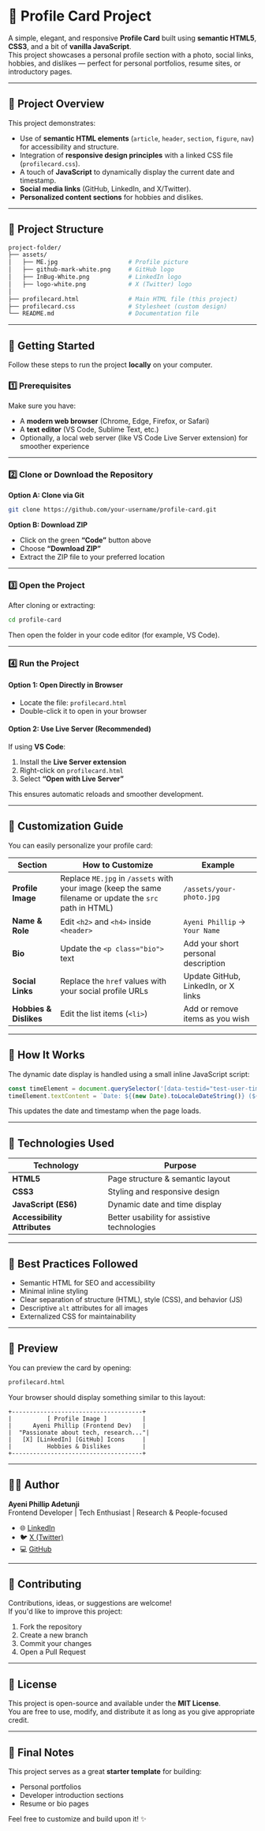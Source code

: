 # 🌟 Profile Card Project

A simple, elegant, and responsive **Profile Card** built using **semantic HTML5**, **CSS3**, and a bit of **vanilla JavaScript**.  
This project showcases a personal profile section with a photo, social links, hobbies, and dislikes — perfect for personal portfolios, resume sites, or introductory pages.

---

## 🧠 Project Overview

This project demonstrates:
- Use of **semantic HTML elements** (`article`, `header`, `section`, `figure`, `nav`) for accessibility and structure.  
- Integration of **responsive design principles** with a linked CSS file (`profilecard.css`).  
- A touch of **JavaScript** to dynamically display the current date and timestamp.  
- **Social media links** (GitHub, LinkedIn, and X/Twitter).  
- **Personalized content sections** for hobbies and dislikes.

---

## 📂 Project Structure

```bash
project-folder/
├── assets/
│   ├── ME.jpg                    # Profile picture
│   ├── github-mark-white.png     # GitHub logo
│   ├── InBug-White.png           # LinkedIn logo
│   ├── logo-white.png            # X (Twitter) logo
│
├── profilecard.html              # Main HTML file (this project)
├── profilecard.css               # Stylesheet (custom design)
└── README.md                     # Documentation file
```

---

## 🚀 Getting Started

Follow these steps to run the project **locally** on your computer.

### 1️⃣ Prerequisites
Make sure you have:
- A **modern web browser** (Chrome, Edge, Firefox, or Safari)
- A **text editor** (VS Code, Sublime Text, etc.)
- Optionally, a local web server (like VS Code Live Server extension) for smoother experience

---

### 2️⃣ Clone or Download the Repository

**Option A: Clone via Git**
```bash
git clone https://github.com/your-username/profile-card.git
```

**Option B: Download ZIP**
- Click on the green **“Code”** button above  
- Choose **“Download ZIP”**
- Extract the ZIP file to your preferred location

---

### 3️⃣ Open the Project

After cloning or extracting:

```bash
cd profile-card
```

Then open the folder in your code editor (for example, VS Code).

---

### 4️⃣ Run the Project

#### Option 1: Open Directly in Browser
- Locate the file: `profilecard.html`
- Double-click it to open in your browser

#### Option 2: Use Live Server (Recommended)
If using **VS Code**:
1. Install the **Live Server extension**
2. Right-click on `profilecard.html`
3. Select **“Open with Live Server”**

This ensures automatic reloads and smoother development.

---

## 🧩 Customization Guide

You can easily personalize your profile card:

| Section | How to Customize | Example |
|----------|------------------|----------|
| **Profile Image** | Replace `ME.jpg` in `/assets` with your image (keep the same filename or update the `src` path in HTML) | `/assets/your-photo.jpg` |
| **Name & Role** | Edit `<h2>` and `<h4>` inside `<header>` | `Ayeni Phillip` → `Your Name` |
| **Bio** | Update the `<p class="bio">` text | Add your short personal description |
| **Social Links** | Replace the `href` values with your social profile URLs | Update GitHub, LinkedIn, or X links |
| **Hobbies & Dislikes** | Edit the list items (`<li>`) | Add or remove items as you wish |

---

## 🧠 How It Works

The dynamic date display is handled using a small inline JavaScript script:
```javascript
const timeElement = document.querySelector('[data-testid="test-user-time"]');
timeElement.textContent = `Date: ${(new Date).toLocaleDateString()} (${Date.now()} ms)`;
```
This updates the date and timestamp when the page loads.

---

## 🧱 Technologies Used

| Technology | Purpose |
|-------------|----------|
| **HTML5** | Page structure & semantic layout |
| **CSS3** | Styling and responsive design |
| **JavaScript (ES6)** | Dynamic date and time display |
| **Accessibility Attributes** | Better usability for assistive technologies |

---

## 🧰 Best Practices Followed

- Semantic HTML for SEO and accessibility
- Minimal inline styling
- Clear separation of structure (HTML), style (CSS), and behavior (JS)
- Descriptive `alt` attributes for all images
- Externalized CSS for maintainability

---

## 📸 Preview

You can preview the card by opening:

```bash
profilecard.html
```

Your browser should display something similar to this layout:

```
+-------------------------------------+
|          [ Profile Image ]          |
|      Ayeni Phillip (Frontend Dev)   |
|  "Passionate about tech, research..."|
|   [X] [LinkedIn] [GitHub] Icons     |
|          Hobbies & Dislikes         |
+-------------------------------------+
```

---

## 🧑‍💻 Author

**Ayeni Phillip Adetunji**  
Frontend Developer | Tech Enthusiast | Research & People-focused  

- 🌐 [LinkedIn](https://www.linkedin.com/in/ayeni-phillip-adetunji/)  
- 🐦 [X (Twitter)](https://x.com/ayenitunji?t=Qqilk_Ky-nZSnSFM_CtqQ&s=09)  
- 💻 [GitHub](https://github.com/ASPAT1)

---

## 🤝 Contributing

Contributions, ideas, or suggestions are welcome!  
If you'd like to improve this project:
1. Fork the repository  
2. Create a new branch  
3. Commit your changes  
4. Open a Pull Request  

---

## 🪪 License

This project is open-source and available under the **MIT License**.  
You are free to use, modify, and distribute it as long as you give appropriate credit.

---

## 🏁 Final Notes

This project serves as a great **starter template** for building:
- Personal portfolios
- Developer introduction sections
- Resume or bio pages

Feel free to customize and build upon it! ✨
